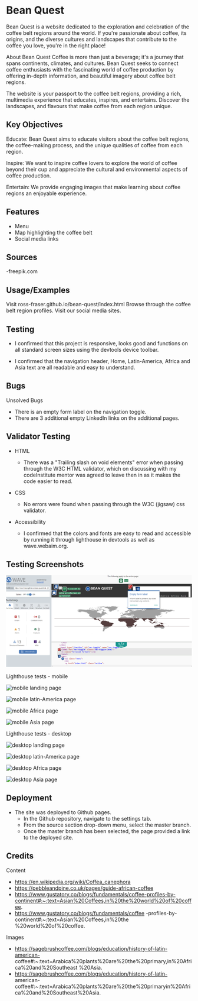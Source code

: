 
# Bean Quest

Bean Quest is a website dedicated to the exploration and celebration of the coffee belt regions around the world. If you're passionate about coffee, its origins, and the diverse cultures and landscapes that contribute to the coffee you love, you're in the right place!

About Bean Quest
Coffee is more than just a beverage; it's a journey that spans continents, climates, and cultures. Bean Quest seeks to connect coffee enthusiasts with the fascinating world of coffee production by offering in-depth information, and beautiful imagery about coffee belt regions.

The website is your passport to the coffee belt regions, providing a rich, multimedia experience that educates, inspires, and entertains. Discover the landscapes, and flavours that make coffee from each region unique.


## Key Objectives

Educate: Bean Quest aims to educate visitors about the coffee belt regions, the coffee-making process, and the unique qualities of coffee from each region.

Inspire: We want to inspire coffee lovers to explore the world of coffee beyond their cup and appreciate the cultural and environmental aspects of coffee production.

Entertain: We provide engaging images that make learning about coffee regions an enjoyable experience.
## Features

- Menu
- Map highlighting the coffee belt
- Social media links


## Sources

-freepik.com
## Usage/Examples

Visit ross-fraser.github.io/bean-quest/index.html
Browse through the coffee belt region profiles.
Visit our social media sites.


## Testing

- I confirmed that this project is responsive, looks good and functions on all standard screen sizes using the devtools device toolbar.

- I confirmed that the navigation header, Home, Latin-America, Africa and Asia text are all readable and easy to understand.



## Bugs

Unsolved Bugs

- There is an empty form label on the navigation toggle.
- There are 3 additional empty LinkedIn links on the additional pages.
## Validator Testing

- HTML
    - There was a "Trailing slash on void elements" error  when passing through the W3C HTML validator, which on discussing with my codeInstitute mentor was agreed to leave then in as it makes the code easier to read.

- CSS
    - No errors were found when passing  through the W3C (jigsaw) css validator.

- Accessibility
    - I confirmed that the colors and fonts are easy to read and accessible by running it through lighthouse in devtools as well as wave.webaim.org.
    
## Testing Screenshots

![web accessibility test](assets/images/screenshots/web-accessibility-test.png)

Lighthouse tests - mobile

![mobile landing page](assets/images/screenshots/tighthouse-test-mobile-landing-page.png)

![mobile latin-America page](assets/images/screenshots/tighthouse-test-mobile-latin-america-page.png)

![mobile Africa page](assets/images/screenshots/tighthouse-test-mobile-africa-page.png)

![mobile Asia page](assets/images/screenshots/tighthouse-test-mobile-asia-page.png)

Lighthouse tests - desktop

![desktop landing page](assets/images/screenshots/tighthouse-test-desktop-landing-page.png)

![desktop latin-America page](assets/images/screenshots/tighthouse-test-desktop-latin-america-page.png)

![desktop Africa page](assets/images/screenshots/tighthouse-test-desktop-africa-page.png)

![desktop Asia page](assets/images/screenshots/tighthouse-test-desktop-asia-page.png)
## Deployment

- The site was deployed to Github pages.
    - In the Github repository, navigate to the settings tab.
    - From the source section drop-down menu, select the master branch.
    - Once the master branch has been selected, the page provided a link to the deployed site.


## Credits

Content

- https://en.wikipedia.org/wiki/Coffea_canephora
- https://pebbleandpine.co.uk/pages/guide-african-coffee
- https://www.gustatory.co/blogs/fundamentals/coffee-profiles-by-continent#:~:text=Asian%20Coffees,in%20the%20world%20of%20coffee.
- https://www.gustatory.co/blogs/fundamentals/coffee -profiles-by-
continent#:~:text=Asian%20Coffees,in%20the
%20world%20of%20coffee.

Images

- https://sagebrushcoffee.com/blogs/education/history-of-latin-american-
coffee#:~:text=Arabica%20plants%20are%20the%20primary,in%20Africa%20and%20Southeast
%20Asia.
- https://sagebrushcoffee.com/blogs/education/history-of-latin-
american-coffee#:~:text=Arabica%20plants%20are%20the%20primaryin%20Africa%20and%20Southeast%20Asia.